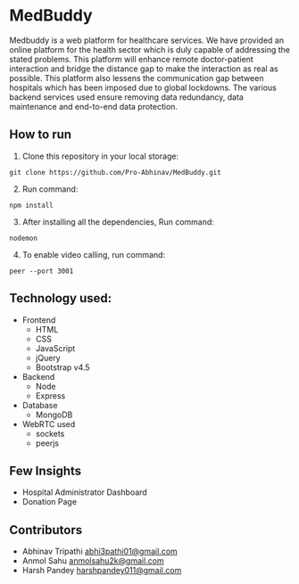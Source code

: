 # MedBuddy
Medbuddy is a web platform for healthcare services.
We have provided an online platform for the health sector which is duly capable of addressing the stated problems.
This platform will enhance remote doctor-patient interaction and bridge the distance gap to make the interaction as real as possible.
This platform also lessens the communication gap between hospitals which has been imposed due to global lockdowns.
The various backend services used ensure removing data redundancy, data maintenance and end-to-end data protection. 

## How to run

1. Clone this repository in your local storage:

```
git clone https://github.com/Pro-Abhinav/MedBuddy.git
```
2. Run command: 
```
npm install
```
3. After installing all the dependencies, Run command: 
```
nodemon
```
4. To enable video calling, run command:
```
peer --port 3001
```

## Technology used:
* Frontend
    * HTML
    * CSS
    * JavaScript
    * jQuery
    * Bootstrap v4.5
* Backend
    * Node
    * Express
* Database
    * MongoDB
* WebRTC used
    * sockets
    * peerjs


## Few Insights
* Hospital Administrator Dashboard
* Donation Page

## Contributors
- Abhinav Tripathi  abhi3pathi01@gmail.com  
- Anmol Sahu  anmolsahu2k@gmail.com  
- Harsh Pandey  harshpandey011@gmail.com  
